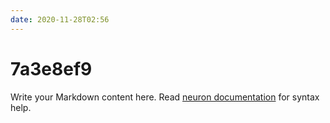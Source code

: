 ```yaml
---
date: 2020-11-28T02:56
---
```


# 7a3e8ef9

Write your Markdown content here. Read [neuron documentation](https://neuron.zettel.page/2011404.html) for syntax help.

